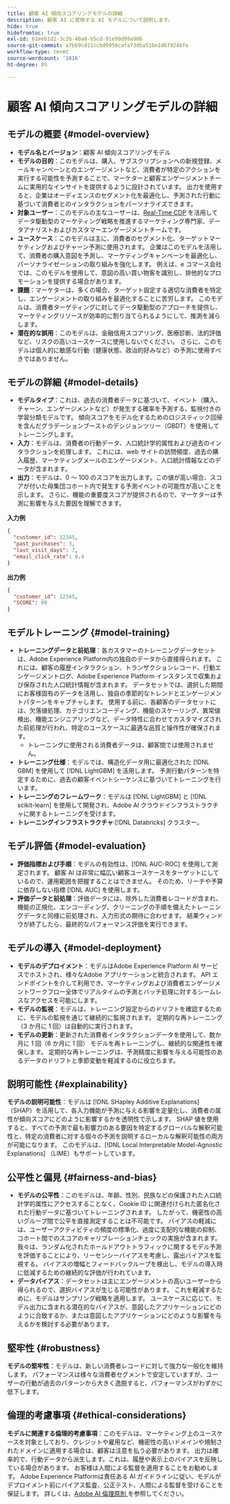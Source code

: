 ```yaml
---
title: 顧客 AI 傾向スコアリングモデルの詳細
description: 顧客 AI に使用する AI モデルについて説明します。
hide: true
hidefromtoc: true
exl-id: b2eeb1d2-3c2b-40a0-b5cd-91e99d99a906
source-git-commit: a7b69cd11ccbd9950cafa73dba51be1d67924bfe
workflow-type: tm+mt
source-wordcount: '1016'
ht-degree: 0%

---
```


# 顧客 AI 傾向スコアリングモデルの詳細

## モデルの概要 {#model-overview}

* **モデル名とバージョン**：顧客 AI 傾向スコアリングモデル
* **モデルの目的**：このモデルは、購入、サブスクリプションへの新規登録、メールキャンペーンとのエンゲージメントなど、消費者が特定のアクションを実行する可能性を予測することで、マーケターと顧客エンゲージメントチームに実用的なインサイトを提供するように設計されています。 出力を使用すると、企業はオーディエンスのセグメント化を最適化し、予測された行動に基づいて消費者とのインタラクションをパーソナライズできます。
* **対象ユーザー**：このモデルの主なユーザーは、[Real-Time CDP](../../../rtcdp/home.md) を活用してデータ駆動型のマーケティング戦略を推進するマーケティング専門家、データアナリストおよびカスタマーエンゲージメントチームです。
* **ユースケース**：このモデルは主に、消費者のセグメント化、ターゲットマーケティングおよびチャーン予測に使用されます。 企業はこのモデルを活用して、消費者の購入意図を予測し、マーケティングキャンペーンを最適化し、パーソナライゼーションの取り組みを強化します。 例えば、e コマース会社では、このモデルを使用して、意図の高い買い物客を識別し、排他的なプロモーションを提供する場合があります。
* **課題**：マーケターは、多くの場合、ターゲット設定する適切な消費者を特定し、エンゲージメントの取り組みを最適化することに苦労します。 このモデルは、消費者ターゲティングに対してデータ駆動型のアプローチを提供し、マーケティングリソースが効率的に割り当てられるようにして、推測を減らします。
* **潜在的な誤用**：このモデルは、金融信用スコアリング、医療診断、法的評価など、リスクの高いユースケースに使用しないでください。 さらに、このモデルは個人的に敏感な行動（健康状態、政治的好みなど）の予測に使用すべきではありません。

## モデルの詳細 {#model-details}

* **モデルタイプ**：これは、過去の消費者データに基づいて、イベント（購入、チャーン、エンゲージメントなど）が発生する確率を予測する、監視付きの学習分類モデルです。 傾向スコアをモデル化するためのロジスティック回帰を含んだグラデーションブーストのデシジョンツリー（GBDT）を使用してトレーニングします。
* **入力**：モデルは、消費者の行動データ、人口統計学的属性および過去のインタラクションを処理します。 これには、web サイトの訪問頻度、過去の購入履歴、マーケティングメールのエンゲージメント、人口統計情報などのデータが含まれます。
* **出力**：モデルは、0 ～ 100 のスコアを出力します。この値が高い場合、スコアが付いた母集団コホート内で発生する予測イベントの可能性が高いことを示します。 さらに、機能の重要度スコアが提供されるので、マーケターは予測に影響を与えた要因を理解できます。

**入力例**

```json
{ 
  "customer_id": 12345, 
  "past_purchases": 3, 
  "last_visit_days": 7,
  "email_click_rate": 0.4 
}
```

**出力例**

```json
{ 
  "customer_id": 12345,
  "SCORE": 89 
}
```

## モデルトレーニング {#model-training}

* **トレーニングデータと前処理**：各カスタマーのトレーニングデータセットは、Adobe Experience Platform内の独自のデータから直接得られます。 これには、顧客の履歴インタラクション、トランザクションレコード、行動エンゲージメントログ、Adobe Experience Platform インスタンスで収集および保存された人口統計情報が含まれます。 データセットでは、選択した期間にお客様固有のデータを活用し、独自の季節的なトレンドとエンゲージメントパターンをキャプチャします。 使用する前に、各顧客のデータセットには、欠落値処理、カテゴリエンコーディング、機能のスケーリング、異常値検出、機能エンジニアリングなど、データ特性に合わせてカスタマイズされた前処理が行われ、特定のユースケースに最適な品質と操作性が確保されます。
   * トレーニングに使用される消費者データは、顧客間では使用されません。
* **トレーニング仕様**：モデルでは、構造化データ用に最適化された [!DNL GBM] を使用して [!DNL LightGBM] を活用します。 予測行動パターンを特定するために、過去の顧客イベントシーケンスに基づいてトレーニングを行います。
* **トレーニングのフレームワーク**：モデルは [!DNL LightGBM] と [!DNL scikit-learn] を使用して開発され、Adobe AI クラウドインフラストラクチャに関するトレーニングを受けます。
* **トレーニングインフラストラクチャ**:[!DNL Databricks] クラスター。

## モデル評価 {#model-evaluation}

* **評価指標および手順**：モデルの有効性は、[!DNL AUC-ROC] を使用して測定されます。 顧客 AI は非常に幅広い顧客ユースケースをターゲットにしているので、運用範囲を把握することはできません。 そのため、リーチや予算に依存しない指標 [!DNL AUC] を使用します。
* **評価データと前処理**：評価データには、除外した消費者レコードが含まれ、機能の正規化、エンコーディング、クリーニングの手順を備えたトレーニングデータと同様に前処理され、入力形式の期待に合わせます。 結果ウィンドウが終了したら、最終的なパフォーマンス評価を実行できます。

## モデルの導入 {#model-deployment}

* **モデルのデプロイメント**：モデルはAdobe Experience Platform AI サービスでホストされ、様々なAdobe アプリケーションと統合されます。 API エンドポイントを介して利用でき、マーケティングおよび消費者エンゲージメントワークフロー全体でリアルタイムの予測とバッチ処理に対するシームレスなアクセスを可能にします。
* **モデルの監視**：モデルは、トレーニング設定からのドリフトを確認するために、モデルの監視を通じて継続的に監視されます。 定期的な再トレーニング（3 か月に 1 回）は自動的に実行されます。
* **モデルの更新**：更新された消費者インタラクションデータを使用して、数か月に 1 回（6 か月に 1 回） モデルを再トレーニングし、継続的な関連性を確保します。 定期的な再トレーニングは、予測精度に影響を与える可能性のあるデータのドリフトと季節変動を軽減するのに役立ちます。

## 説明可能性 {#explainability}

**モデルの説明可能性**：モデルは [!DNL SHapley Additive Explanations] （SHAP）を活用して、各入力機能が予測に与える影響を定量化し、消費者の属性が傾向スコアにどのように影響するかを透明性で示します。 SHAP 値を使用すると、すべての予測で最も影響力のある要因を特定するグローバルな解釈可能性と、特定の消費者に対する個々の予測を説明するローカルな解釈可能性の両方が可能になります。 このモデルは、[!DNL Local Interpretable Model-Agnostic Explanations] （LIME）もサポートしています。

## 公平性と偏見 {#fairness-and-bias}

* **モデルの公平性**：このモデルは、年齢、性別、民族などの保護された人口統計学的属性にアクセスすることなく、Cookie ID に関連付けられた匿名化された行動データに基づいてトレーニングされます。 したがって、機密性の高いグループ間で公平を直接測定することは不可能です。 バイアスの軽減には、ユーザーアクティビティの頻度の標準化、過度に支配的な機能の抑制、コホート間でのスコアのキャリブレーションチェックの実施が含まれます。 我々は、ランダム化されたホールドアウトトラフィックに関するモデル予測を評価することにより、リーセンシーバイアスを考慮し、露出バイアスを監視する。 バイアスの増幅とフィードバックループを検出し、モデルの導入時に低減するための継続的な評価が行われています。
* **データバイアス**：データセットは主にエンゲージメントの高いユーザーから得られるので、選択バイアスが生じる可能性があります。 これを軽減するために、モデルはサンプリング戦略を適用します。 ユースケースに応じて、モデル出力に含まれる潜在的なバイアスが、意図したアプリケーションにどのように合致するか、または意図したアプリケーションにどのような影響を与えるかを検討する必要があります。

## 堅牢性 {#robustness}

**モデルの堅牢性**：モデルは、新しい消費者レコードに対して強力な一般化を維持します。 パフォーマンスは様々な消費者セグメントで安定していますが、ユーザーの行動が過去のパターンから大きく逸脱すると、パフォーマンスがわずかに低下します。

## 倫理的考慮事項 {#ethical-considerations}

**モデルに関連する倫理的考慮事項**：このモデルは、マーケティング上のユースケースを対象としており、クレジットや雇用など、機密性の高いドメインや規制されたドメインに適用する場合は、顧客は注意を払う必要があります。 出力は確率的で、行動データから派生します。これは、履歴や表示上のバイアスを反映している場合があります。 お客様は人間による監督を適用することをお勧めします。 Adobe Experience Platformは責任ある AI ガイドラインに従い、モデルがデプロイメント前にバイアス監査、公正テスト、人間による監督を受けることを保証します。 詳しくは、[Adobe AI 倫理原則 ](https://www.adobe.com/content/dam/cc/en/ai-ethics/pdfs/Adobe-AI-Ethics-Principles.pdf?msockid=0d85c8269eb36f0801d0ddb49fd16ebc) を参照してください。